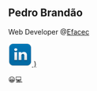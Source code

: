 ## Pedro Brandão 

Web Developer @[Efacec](http://www.http://www.efacec.pt/)

[![LinkdIn](https://github.com/brandaopj/brandaopj.github.io/blob/master/linkedin48.png) )](https://www.linkedin.com/in/brandaopj/)

:grinning::computer: 
